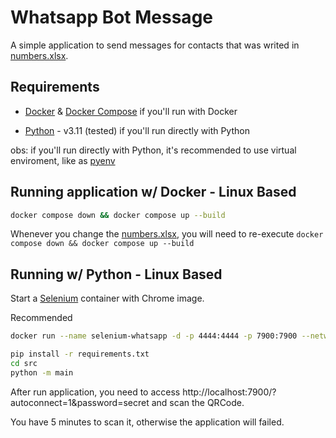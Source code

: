 # Whatsapp Bot Message

A simple application to send messages for contacts that was writed in
[numbers.xlsx](resources/numbers.xlsx).


## Requirements

* [Docker](https://docs.docker.com/get-docker/) & [Docker Compose](https://docs.docker.com/compose/install/) if you'll run with Docker


* [Python](https://www.python.org/downloads/) - v3.11 (tested) if you'll run directly with Python

obs: if you'll run directly with Python, it's recommended to use virtual enviroment, like as [pyenv](https://github.com/pyenv/pyenv)

## Running application w/ Docker - Linux Based

```bash
docker compose down && docker compose up --build
```

Whenever you change the [numbers.xlsx](resources/numbers.xlsx), you will need to re-execute `docker compose down && docker compose up --build`

## Running w/ Python - Linux Based

Start a [Selenium](https://github.com/SeleniumHQ/docker-selenium) container with Chrome image.

Recommended

```bash
docker run --name selenium-whatsapp -d -p 4444:4444 -p 7900:7900 --network host -v /tmp:/tmp -v /dev/shm:/dev/shm --env SE_NODE_MAX_SESSIONS=4 --env SE_NODE_SESSION_TIMEOUT=1800 --env SE_NODE_OVERRIDE_MAX_SESSIONS=TRUE selenium/standalone-chrome:113.0-20230508
```

```bash
pip install -r requirements.txt
cd src
python -m main
```

After run application, you need to access http://localhost:7900/?autoconnect=1&password=secret and scan the QRCode.

You have 5 minutes to scan it, otherwise the application will failed.
